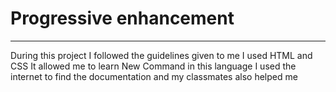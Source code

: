 # Progressive enhancement
---------------------------
During this project I followed the guidelines given to me I used HTML and CSS
It allowed me to learn New Command in this language I used the internet to find the documentation and my classmates also helped me

